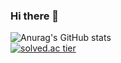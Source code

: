 ### Hi there 👋

![Anurag's GitHub stats](https://github-readme-stats.vercel.app/api?username=DECOY-DUCK&show_icons=true&theme=radical)<br>
[![solved.ac tier](http://mazassumnida.wtf/api/generate_badge?boj=tph01198)](https://solved.ac/tph01198)

<!--
**DECOY-DUCK/DECOY-DUCK** is a ✨ _special_ ✨ repository because its `README.md` (this file) appears on your GitHub profile.

Here are some ideas to get you started:

- 🔭 I’m currently working on ...
- 🌱 I’m currently learning ...
- 👯 I’m looking to collaborate on ...
- 🤔 I’m looking for help with ...
- 💬 Ask me about ...
- 📫 How to reach me: ...
- 😄 Pronouns: ...
- ⚡ Fun fact: ...
-->
